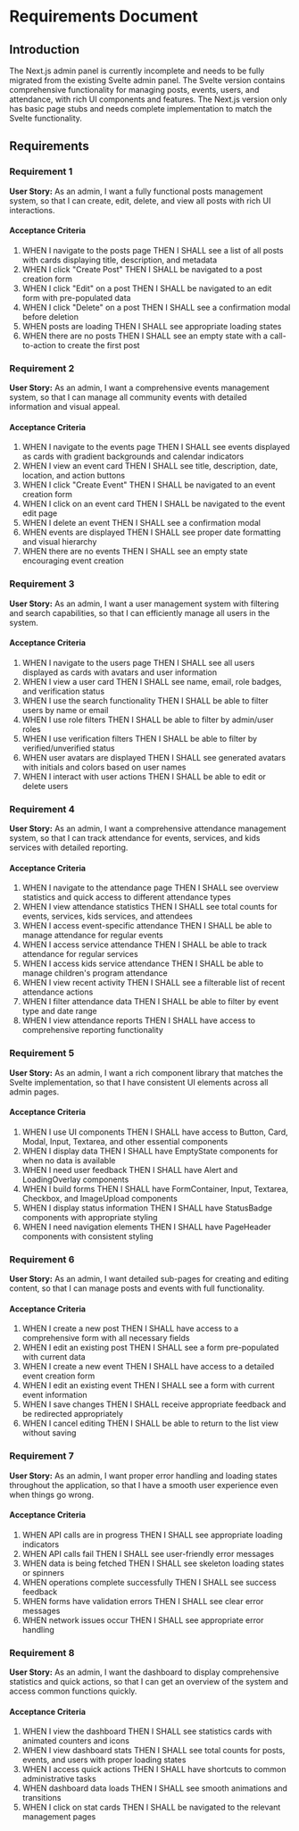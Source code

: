 # Requirements Document

## Introduction

The Next.js admin panel is currently incomplete and needs to be fully migrated from the existing Svelte admin panel. The Svelte version contains comprehensive functionality for managing posts, events, users, and attendance, with rich UI components and features. The Next.js version only has basic page stubs and needs complete implementation to match the Svelte functionality.

## Requirements

### Requirement 1

**User Story:** As an admin, I want a fully functional posts management system, so that I can create, edit, delete, and view all posts with rich UI interactions.

#### Acceptance Criteria

1. WHEN I navigate to the posts page THEN I SHALL see a list of all posts with cards displaying title, description, and metadata
2. WHEN I click "Create Post" THEN I SHALL be navigated to a post creation form
3. WHEN I click "Edit" on a post THEN I SHALL be navigated to an edit form with pre-populated data
4. WHEN I click "Delete" on a post THEN I SHALL see a confirmation modal before deletion
5. WHEN posts are loading THEN I SHALL see appropriate loading states
6. WHEN there are no posts THEN I SHALL see an empty state with a call-to-action to create the first post

### Requirement 2

**User Story:** As an admin, I want a comprehensive events management system, so that I can manage all community events with detailed information and visual appeal.

#### Acceptance Criteria

1. WHEN I navigate to the events page THEN I SHALL see events displayed as cards with gradient backgrounds and calendar indicators
2. WHEN I view an event card THEN I SHALL see title, description, date, location, and action buttons
3. WHEN I click "Create Event" THEN I SHALL be navigated to an event creation form
4. WHEN I click on an event card THEN I SHALL be navigated to the event edit page
5. WHEN I delete an event THEN I SHALL see a confirmation modal
6. WHEN events are displayed THEN I SHALL see proper date formatting and visual hierarchy
7. WHEN there are no events THEN I SHALL see an empty state encouraging event creation

### Requirement 3

**User Story:** As an admin, I want a user management system with filtering and search capabilities, so that I can efficiently manage all users in the system.

#### Acceptance Criteria

1. WHEN I navigate to the users page THEN I SHALL see all users displayed as cards with avatars and user information
2. WHEN I view a user card THEN I SHALL see name, email, role badges, and verification status
3. WHEN I use the search functionality THEN I SHALL be able to filter users by name or email
4. WHEN I use role filters THEN I SHALL be able to filter by admin/user roles
5. WHEN I use verification filters THEN I SHALL be able to filter by verified/unverified status
6. WHEN user avatars are displayed THEN I SHALL see generated avatars with initials and colors based on user names
7. WHEN I interact with user actions THEN I SHALL be able to edit or delete users

### Requirement 4

**User Story:** As an admin, I want a comprehensive attendance management system, so that I can track attendance for events, services, and kids services with detailed reporting.

#### Acceptance Criteria

1. WHEN I navigate to the attendance page THEN I SHALL see overview statistics and quick access to different attendance types
2. WHEN I view attendance statistics THEN I SHALL see total counts for events, services, kids services, and attendees
3. WHEN I access event-specific attendance THEN I SHALL be able to manage attendance for regular events
4. WHEN I access service attendance THEN I SHALL be able to track attendance for regular services
5. WHEN I access kids service attendance THEN I SHALL be able to manage children's program attendance
6. WHEN I view recent activity THEN I SHALL see a filterable list of recent attendance actions
7. WHEN I filter attendance data THEN I SHALL be able to filter by event type and date range
8. WHEN I view attendance reports THEN I SHALL have access to comprehensive reporting functionality

### Requirement 5

**User Story:** As an admin, I want a rich component library that matches the Svelte implementation, so that I have consistent UI elements across all admin pages.

#### Acceptance Criteria

1. WHEN I use UI components THEN I SHALL have access to Button, Card, Modal, Input, Textarea, and other essential components
2. WHEN I display data THEN I SHALL have EmptyState components for when no data is available
3. WHEN I need user feedback THEN I SHALL have Alert and LoadingOverlay components
4. WHEN I build forms THEN I SHALL have FormContainer, Input, Textarea, Checkbox, and ImageUpload components
5. WHEN I display status information THEN I SHALL have StatusBadge components with appropriate styling
6. WHEN I need navigation elements THEN I SHALL have PageHeader components with consistent styling

### Requirement 6

**User Story:** As an admin, I want detailed sub-pages for creating and editing content, so that I can manage posts and events with full functionality.

#### Acceptance Criteria

1. WHEN I create a new post THEN I SHALL have access to a comprehensive form with all necessary fields
2. WHEN I edit an existing post THEN I SHALL see a form pre-populated with current data
3. WHEN I create a new event THEN I SHALL have access to a detailed event creation form
4. WHEN I edit an existing event THEN I SHALL see a form with current event information
5. WHEN I save changes THEN I SHALL receive appropriate feedback and be redirected appropriately
6. WHEN I cancel editing THEN I SHALL be able to return to the list view without saving

### Requirement 7

**User Story:** As an admin, I want proper error handling and loading states throughout the application, so that I have a smooth user experience even when things go wrong.

#### Acceptance Criteria

1. WHEN API calls are in progress THEN I SHALL see appropriate loading indicators
2. WHEN API calls fail THEN I SHALL see user-friendly error messages
3. WHEN data is being fetched THEN I SHALL see skeleton loading states or spinners
4. WHEN operations complete successfully THEN I SHALL see success feedback
5. WHEN forms have validation errors THEN I SHALL see clear error messages
6. WHEN network issues occur THEN I SHALL see appropriate error handling

### Requirement 8

**User Story:** As an admin, I want the dashboard to display comprehensive statistics and quick actions, so that I can get an overview of the system and access common functions quickly.

#### Acceptance Criteria

1. WHEN I view the dashboard THEN I SHALL see statistics cards with animated counters and icons
2. WHEN I view dashboard stats THEN I SHALL see total counts for posts, events, and users with proper loading states
3. WHEN I access quick actions THEN I SHALL have shortcuts to common administrative tasks
4. WHEN dashboard data loads THEN I SHALL see smooth animations and transitions
5. WHEN I click on stat cards THEN I SHALL be navigated to the relevant management pages